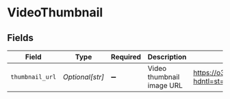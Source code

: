 # VideoThumbnail


## Fields

| Field                                                                                                                                                                                                              | Type                                                                                                                                                                                                               | Required                                                                                                                                                                                                           | Description                                                                                                                                                                                                        | Example                                                                                                                                                                                                            |
| ------------------------------------------------------------------------------------------------------------------------------------------------------------------------------------------------------------------ | ------------------------------------------------------------------------------------------------------------------------------------------------------------------------------------------------------------------ | ------------------------------------------------------------------------------------------------------------------------------------------------------------------------------------------------------------------ | ------------------------------------------------------------------------------------------------------------------------------------------------------------------------------------------------------------------ | ------------------------------------------------------------------------------------------------------------------------------------------------------------------------------------------------------------------ |
| `thumbnail_url`                                                                                                                                                                                                    | *Optional[str]*                                                                                                                                                                                                    | :heavy_minus_sign:                                                                                                                                                                                                 | Video thumbnail image URL                                                                                                                                                                                          | https://o300810-mp-lura-live.akamaized.net/1/73/pvw/6FE/F5F/6FEF5FB4858CA5E0E9087008F597FC65_1.jpg?hdntl=st=1715000000~exp=2082787200~acl=/*~hmac=7903d9d310da4e4b7d0867e2098dcbb50dfa5d908bf53dd2c392d70447c347e3 |